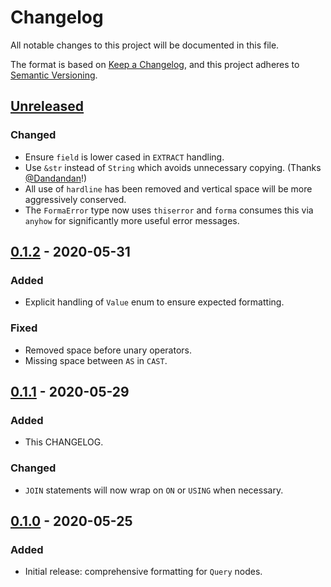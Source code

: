 # Changelog
All notable changes to this project will be documented in this file.

The format is based on [Keep a Changelog](https://keepachangelog.com/en/1.0.0/),
and this project adheres to [Semantic Versioning](https://semver.org/spec/v2.0.0.html).

## [Unreleased]
### Changed
- Ensure `field` is lower cased in `EXTRACT` handling.
- Use `&str` instead of `String` which avoids unnecessary copying.
(Thanks [@Dandandan](https://github.com/Dandandan)!)
- All use of `hardline` has been removed and vertical space will be more
aggressively conserved.
- The `FormaError` type now uses `thiserror` and `forma` consumes this via
`anyhow` for significantly more useful error messages.

## [0.1.2] - 2020-05-31
### Added
- Explicit handling of `Value` enum to ensure expected formatting.

### Fixed
- Removed space before unary operators.
- Missing space between `AS` in `CAST`.

## [0.1.1] - 2020-05-29
### Added
- This CHANGELOG.

### Changed
- `JOIN` statements will now wrap on `ON` or `USING` when necessary.

## [0.1.0] - 2020-05-25
### Added
- Initial release: comprehensive formatting for `Query` nodes.

[Unreleased]: https://github.com/maxcountryman/forma/compare/0.1.2...HEAD
[0.1.2]: https://github.com/maxcountryman/forma/releases/tag/0.1.2
[0.1.1]: https://github.com/maxcountryman/forma/releases/tag/0.1.1
[0.1.0]: https://github.com/maxcountryman/forma/releases/tag/0.1.0

